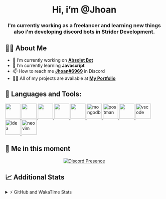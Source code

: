<h1 align="center">Hi, i’m @Jhoan</h1>
<h3 align="center">I'm currently working as a freelancer and learning new things also i'm developing discord bots in Strider Development.</h3>

## 🙋‍♂️ About Me

- 🔭 I’m currently working on **[Absolet Bot](https://strider.cloud)**
- 🌱 I’m currently learning **Javascript**
- 📫 How to reach me **[Jhoan#6969](https://jhoan.monster/)** in Discord
- 👨‍💻 All of my projects are available at **[My Portfolio](https://jhoan.monster)**

## 🚀 Languages and Tools:
<p align="left"> 
    <a href="https://developer.mozilla.org/en-US/docs/Web/JavaScript" target="_blank"> <img src="https://img.icons8.com/color/48/000000/javascript.png" width="48" height="48"/> </a> 
    <a href="https://www.w3.org/html/" target="_blank"> <img src="https://img.icons8.com/color/48/000000/html-5.png" width="48" height="48"/> </a> 
    <a href="https://www.w3schools.com/css/" target="_blank"> <img src="https://img.icons8.com/color/48/000000/css3.png" width="48" height="48"/> </a> 
    <a href="https://getbootstrap.com" target="_blank"> <img src="https://img.icons8.com/color/48/000000/bootstrap.png" width="48" height="48"/> </a> 
    <a href="https://nodejs.org" target="_blank"> <img src="https://i.imgur.com/XX8lvL7.png" width="48" height="48"/> </a> 
    <a href="https://www.mongodb.com/" target="_blank"> <img src="https://i.imgur.com/nRtS3AN.png" alt="mongodb" width="48" height="48"/> </a> 
    <a href="https://postman.com" target="_blank"> <img src="https://www.vectorlogo.zone/logos/getpostman/getpostman-icon.svg" alt="postman" width="48" height="48"/> </a>   
    <a href="https://git-scm.com/" target="_blank"> <img src="https://img.icons8.com/color/48/000000/git.png" width="48" height="48"/> </a> 
    <a href="https://code.visualstudio.com" target="_blank" > <img src="https://upload.wikimedia.org/wikipedia/commons/thumb/9/9a/Visual_Studio_Code_1.35_icon.svg/2048px-Visual_Studio_Code_1.35_icon.svg.png" alt="vscode" width="48" height="48"> </a>
    <a href="https://www.jetbrains.com/es-es/idea/" target="_blank" > <img src="https://resources.jetbrains.com/storage/products/intellij-idea/img/meta/intellij-idea_logo_300x300.png" alt="idea" width="48" height="48"> </a>
    <a href="https://neovim.io" target="_blank"> <img src="https://icons.iconarchive.com/icons/papirus-team/papirus-apps/512/nvim-icon.png" alt="neovim" width="48" height="48"/> </a>
</p>
  
## 👤 Me in this moment
<p align="center">
    <a href="https://discord.com/users/852617426591154177" target="_blank" rel="nofollow">
        <img src="https://lanyard-profile-readme.vercel.app/api/852617426591154177?idleMessage=Probably%20coding%20Absolet..." alt="Discord Presence" align="center">
    </a>
</p>

## 📈 Additional Stats
<details>
    <summary>⚡ GitHub and WakaTime Stats</summary>
    <br/>

<!--START_SECTION:waka-->
![Code Time](http://img.shields.io/badge/Code%20Time-235%20hrs%2016%20mins-blue)

**🐱 My GitHub Data** 

> 🏆 604 Contributions in the Year 2022
 > 
> 📦 46.8 kB Used in GitHub's Storage 
 > 
> 💼 Opted to Hire
 > 
> 📜 4 Public Repositories 
 > 
> 🔑 21 Private Repositories  
 > 
**I'm an Early 🐤** 

```text
🌞 Morning    54 commits     ██░░░░░░░░░░░░░░░░░░░░░░░   9.34% 
🌆 Daytime    242 commits    ██████████░░░░░░░░░░░░░░░   41.87% 
🌃 Evening    246 commits    ██████████░░░░░░░░░░░░░░░   42.56% 
🌙 Night      36 commits     █░░░░░░░░░░░░░░░░░░░░░░░░   6.23%

```
📅 **I'm Most Productive on Saturday** 

```text
Monday       78 commits     ███░░░░░░░░░░░░░░░░░░░░░░   13.49% 
Tuesday      89 commits     ███░░░░░░░░░░░░░░░░░░░░░░   15.4% 
Wednesday    98 commits     ████░░░░░░░░░░░░░░░░░░░░░   16.96% 
Thursday     44 commits     ██░░░░░░░░░░░░░░░░░░░░░░░   7.61% 
Friday       68 commits     ███░░░░░░░░░░░░░░░░░░░░░░   11.76% 
Saturday     119 commits    █████░░░░░░░░░░░░░░░░░░░░   20.59% 
Sunday       82 commits     ███░░░░░░░░░░░░░░░░░░░░░░   14.19%

```


📊 **This Week I Spent My Time On** 

```text
⌚︎ Time Zone: America/Bogota

💬 Programming Languages: 
JavaScript               26 hrs 28 mins      ██████████████████████░░░   87.5% 
YAML                     1 hr 59 mins        █░░░░░░░░░░░░░░░░░░░░░░░░   6.59% 
JSON                     35 mins             ░░░░░░░░░░░░░░░░░░░░░░░░░   1.98% 
EJS                      33 mins             ░░░░░░░░░░░░░░░░░░░░░░░░░   1.84% 
Other                    14 mins             ░░░░░░░░░░░░░░░░░░░░░░░░░   0.81%

🔥 Editors: 
VS Code                  30 hrs 13 mins      █████████████████████████   99.91% 
Neovim                   1 min               ░░░░░░░░░░░░░░░░░░░░░░░░░   0.09%

🐱‍💻 Projects: 
Absolet-Bot              24 hrs 4 mins       ████████████████████░░░░░   79.58% 
Fium-Bot                 1 hr 22 mins        █░░░░░░░░░░░░░░░░░░░░░░░░   4.56% 
embed-creator            1 hr 6 mins         █░░░░░░░░░░░░░░░░░░░░░░░░   3.65% 
react-testing            56 mins             ░░░░░░░░░░░░░░░░░░░░░░░░░   3.13% 
sms-script               47 mins             ░░░░░░░░░░░░░░░░░░░░░░░░░   2.61%

💻 Operating System: 
Linux                    30 hrs 14 mins      █████████████████████████   100.0%

```

**I Mostly Code in JavaScript** 

```text
JavaScript               14 repos            █████████████████░░░░░░░░   70.0% 
Java                     2 repos             ██░░░░░░░░░░░░░░░░░░░░░░░   10.0% 
SCSS                     1 repo              █░░░░░░░░░░░░░░░░░░░░░░░░   5.0% 
TypeScript               1 repo              █░░░░░░░░░░░░░░░░░░░░░░░░   5.0% 
Shell                    1 repo              █░░░░░░░░░░░░░░░░░░░░░░░░   5.0%

```



 Last Updated on 21/06/2022 22:12:56 UTC
<!--END_SECTION:waka-->
</details>
